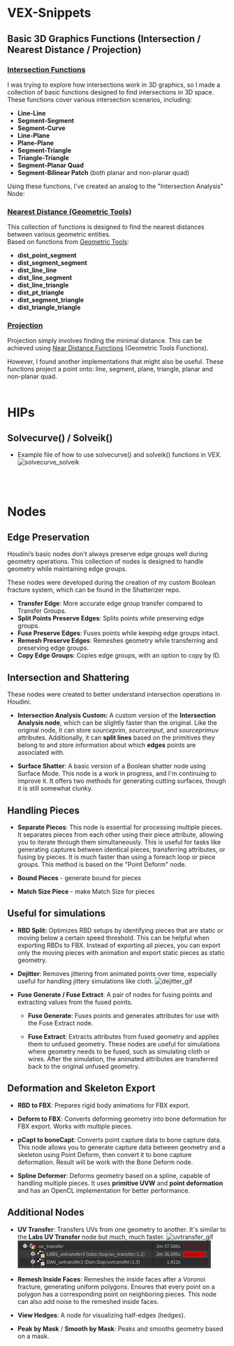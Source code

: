 # VEX-Snippets

## Basic 3D Graphics Functions (Intersection / Nearest Distance / Projection) 

### [Intersection Functions](VEX/Intersection)
I was trying to explore how intersections work in 3D graphics, so I made a collection of basic functions designed to find intersections in 3D space.
These functions cover various intersection scenarios, including:

- **Line-Line**
- **Segment-Segment**
- **Segment-Curve**
- **Line-Plane**
- **Plane-Plane**
- **Segment-Triangle**
- **Triangle-Triangle**
- **Segment-Planar Quad**
- **Segment-Bilinear Patch** (both planar and non-planar quad)

Using these functions, I've created an analog to the "Intersection Analysis" Node:

### [Nearest Distance (Geometric Tools)](VEX/NearestDistance)
This collection of functions is designed to find the nearest distances between various geometric entities. <br>
Based on functions from [Geometric Tools](https://github.com/davideberly/GeometricTools/):

- **dist_point_segment**
- **dist_segment_segment**
- **dist_line_line**
- **dist_line_segment**
- **dist_line_triangle**
- **dist_pt_triangle**
- **dist_segment_triangle**
- **dist_triangle_triangle**

### [Projection](VEX/Projection)
Projection simply involves finding the minimal distance.
This can be achieved using [Near Distance Functions](VEX/NearestDistance) (Geometric Tools Functions).

However, I found another implementations that might also be useful.
These functions project a point onto: line, segment, plane, triangle, planar and non-planar quad.
<br><br>

# HIPs

## Solvecurve() / Solveik()
- Example file of how to use solvecurve() and solveik() functions in VEX.
![solvecurve_solveik](readme_images/solvecurve_solveik.gif) <br>


<br><br>


# Nodes

## Edge Preservation
Houdini’s basic nodes don't always preserve edge groups well during geometry operations. This collection of nodes is designed to handle geometry while maintaining edge groups.

These nodes were developed during the creation of my custom Boolean fracture system, which can be found in the Shatterizer repo.

- **Transfer Edge**: More accurate edge group transfer compared to Transfer Groups. <br>
- **Split Points Preserve Edges**: Splits points while preserving edge groups. <br>
- **Fuse Preserve Edges**: Fuses points while keeping edge groups intact. <br>
- **Remesh Preserve Edges**: Remeshes geometry while transferring and preserving edge groups. <br>
- **Copy Edge Groups**: Copies edge groups, with an option to copy by ID. <br>


## Intersection and Shattering
These nodes were created to better understand intersection operations in Houdini.

- **Intersection Analysis Custom:** A custom version of the **Intersection Analysis node**, which can be slightly faster than the original. Like the original node, it can store *sourceprim*, *sourceinput*, and *sourceprimuv* attributes. 
Additionally, it can **split lines** based on the primitives they belong to and store information about which **edges** points are associated with.

- **Surface Shatter**: A basic version of a Boolean shatter node using Surface Mode. This node is a work in progress, and I'm continuing to improve it. It offers two methods for generating cutting surfaces, though it is still somewhat clunky.


## Handling Pieces

- **Separate Pieces**: This node is essential for processing multiple pieces. It separates pieces from each other using their piece attribute, allowing you to iterate through them simultaneously. This is useful for tasks like generating captures between identical pieces, transferring attributes, or fusing by pieces. It is much faster than using a foreach loop or piece groups. This method is based on the "Point Deform" node.

- **Bound Pieces** - generate bound for pieces
- **Match Size Piece** - make Match Size for pieces


## Useful for simulations

- **RBD Split:** Optimizes RBD setups by identifying pieces that are static or moving below a certain speed threshold. This can be helpful when exporting RBDs to FBX. Instead of exporting all pieces, you can export only the moving pieces with animation and export static pieces as static geometry.

- **Dejitter**: Removes jittering from animated points over time, especially useful for handling jittery simulations like cloth.
![dejitter_gif](readme_images/dejitter_vis.gif) <br>

- **Fuse Generate / Fuse Extract**: A pair of nodes for fusing points and extracting values from the fused points.
	- **Fuse Generate**: Fuses points and generates attributes for use with the Fuse Extract node.

	- **Fuse Extract**: Extracts attributes from fused geometry and applies them to unfused geometry. These nodes are useful for simulations where geometry needs to be fused, such as simulating cloth or wires. After the simulation, the animated attributes are transferred back to the original unfused geometry.


## Deformation and Skeleton Export

- **RBD to FBX**: Prepares rigid body animations for FBX export.

- **Deform to FBX**: Converts deforming geometry into bone deformation for FBX export. Works with multiple pieces.

- **pCapt to boneCapt**: Converts point capture data to bone capture data. This node allows you to generate capture data between geometry and a skeleton using Point Deform, then convert it to bone capture deformation. Result will be work with the Bone Deform node.

- **Spline Deformer**: Deforms geometry based on a spline, capable of handling multiple pieces. It uses **primitive UVW** and **point deformation** and has an OpenCL implementation for better performance.


## Additional Nodes

- **UV Transfer**: Transfers UVs from one geometry to another. It's similar to the **Labs UV Transfer** node but much, much faster.
![uvtransfer_gif](readme_images/uvtransfer_gif.gif) <br>
![uvtransfer_compare](readme_images/uvtransfer_vs_labs.jpg)

- **Remesh Inside Faces**: Remeshes the inside faces after a Voronoi fracture, generating uniform polygons. Ensures that every point on a polygon has a corresponding point on neighboring pieces. This node can also add noise to the remeshed inside faces.

- **View Hedges**: A node for visualizing half-edges (hedges).

- **Peak by Mask** / **Smooth by Mask**: Peaks and smooths geometry based on a mask.


# 
